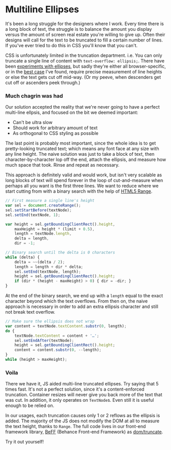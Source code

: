 Multiline Ellipses
===

It's been a long struggle for the designers where I work. Every time there is a
long block of text, the struggle is to balance the amount you display versus
the amount of screen real estate you're willing to give up. Often their designs
will call for the text to be truncated to fill a certain number of lines. If
you've ever tried to do this in CSS you'll know that you can't.

CSS is unfortunately limited in the truncation department. i.e. You can only
truncate a single line of content with `text-overflow: ellipsis;`. There have
been [experiments with ellipses][1], but sadly they're either all
browser-specific, or in the [best case][2] I've found, require precise
measurement of line heights or else the text gets cut off mid-way. (Or my
peeve, when descenders get cut off or ascenders peek through.)

[1]: http://html5hub.com/ellipse-my-text/
[2]: http://www.mobify.com/blog/multiline-ellipsis-in-pure-css/

### Much chagrin was had

Our solution accepted the reality that we're never going to have a perfect
multi-line ellpsis, and focused on the bit we deemed important:

* Can't be ultra slow
* Should work for arbitrary amount of text
* As orthogonal to CSS styling as possible

The last point is probably most important, since the whole idea is to get
pretty-looking truncated text; which means any font face at any size with any
line height. The naive solution was just to take a block of text, then
character-by-character lop off the end, attach the ellipsis, and measure how
much space that took. Rinse and repeat as necessary.

This approach is definitely valid and would work, but isn't very scalable as
long blocks of text will spend forever in the loop of cut-and-measure when
perhaps all you want is the first three lines. We want to reduce where we start
cutting from with a binary search with the help of [HTML5 Range][3].

```js
// First measure a single line's height
var sel = document.createRange();
sel.setStartBefore(textNode);
sel.setEnd(textNode, 1);

var height = sel.getBoundingClientRect().height,
	maxHeight = height * (limit + 0.5),
	length = textNode.length,
	delta = length,
	dir = -1;

// Binary search until the delta is 0 characters
while (delta) {
	delta = ~~(delta / 2);
	length = length + dir * delta;
	sel.setEnd(textNode, length);
	height = sel.getBoundingClientRect().height;
	if (dir * (height - maxHeight) > 0) { dir = -dir; }
}
```

At the end of the binary search, we end up with a `length` equal to the exact
character beyond which the text overflows. From then on, the naive approach is
necessary in order to add an extra ellipsis character and still not break text
overflow.

```js
// Make sure the ellipsis does not wrap
var content = textNode.textContent.substr(0, length);
do {
	textNode.textContent = content + '…';
	sel.setEndAfter(textNode);
	height = sel.getBoundingClientRect().height;
	content = content.substr(0, --length);
}
while (height > maxHeight);
```

### Voila

There we have it, JS aided multi-line truncated ellipses. Try saying that 5
times fast. It's not a perfect solution, since it's a content-enforced
truncation. Container resizes will never give you back more of the text that
was cut. In addition, it only operates on `TextNode`s. Even still it is useful
enough to be relied on.

In our usages, each truncation causes only 1 or 2 reflows as the
ellipsis is added. The majority of the JS does not modify the DOM at all to
measure the text height, thanks to `Range`. The full code lives in our
front-end framework library, [BeFF][4] (Behance Front-end
Framework) as [dom/truncate][5].

Try it out yourself!

[3]: https://developer.mozilla.org/en-US/docs/Web/API/range
[4]: https://github.com/behance/BeFF
[5]: https://github.com/behance/BeFF/blob/master/dom/truncate.js
